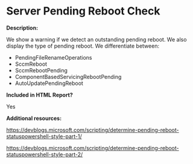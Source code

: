 Server Pending Reboot Check
======

**Description:**

We show a warning if we detect an outstanding pending reboot. We also display the type of pending reboot. We differentiate between:

- PendingFileRenameOperations
- SccmReboot
- SccmRebootPending
- ComponentBasedServicingRebootPending
- AutoUpdatePendingReboot

**Included in HTML Report?**

Yes

**Additional resources:**

https://devblogs.microsoft.com/scripting/determine-pending-reboot-statuspowershell-style-part-1/

https://devblogs.microsoft.com/scripting/determine-pending-reboot-statuspowershell-style-part-2/